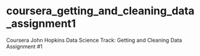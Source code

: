 coursera_getting_and_cleaning_data_assignment1
==============================================

Coursera John Hopkins Data Science Track: Getting and Cleaning Data Assignment #1
